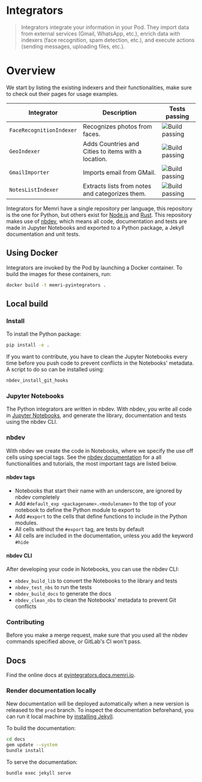 # Integrators
> Integrators integrate your information in your Pod. They import data from external services (Gmail, WhatsApp, etc.), enrich data with indexers (face recognition, spam detection, etc.), and execute actions (sending messages, uploading files, etc.).


# Overview
We start by listing the existing indexers and their functionalities, make sure to check out their pages for usage examples.





| Integrator | Description | Tests passing |
|------------|-------------|---------------|
|`FaceRecognitionIndexer`|Recognizes photos from faces.| ![Build passing](https://gitlab.memri.io/memri/pyintegrators/-/raw/prod/assets/build-passing.svg "Build passing")|
|`GeoIndexer`|Adds Countries and Cities to items with a location.| ![Build passing](https://gitlab.memri.io/memri/pyintegrators/-/raw/prod/assets/build-passing.svg "Build passing")|
|`GmailImporter`|Imports email from GMail.| ![Build passing](https://gitlab.memri.io/memri/pyintegrators/-/raw/prod/assets/build-passing.svg "Build passing")|
|`NotesListIndexer`|Extracts lists from notes and categorizes them.| ![Build passing](https://gitlab.memri.io/memri/pyintegrators/-/raw/prod/assets/build-passing.svg "Build passing")|




Integrators for Memri have a single repository per language, this repository is the one for Python, but others exist for [Node.js](https://gitlab.memri.io/memri/nodeintegrators) and [Rust](https://gitlab.memri.io/memri/rustintegrators). This repository makes use of [nbdev](https://github.com/fastai/nbdev), which means all code, documentation and tests are made in Jupyter Notebooks and exported to a Python package, a Jekyll documentation and unit tests.

## Using Docker 
Integrators are invoked by the Pod by launching a Docker container. To build the images for these containers, run:
```bash
docker build -t memri-pyintegrators .
```

## Local build
### Install
To install the Python package:
```bash
pip install -e . 
```

If you want to contribute, you have to clean the Jupyter Notebooks every time before you push code to prevent conflicts 
in the Notebooks' metadata. A script to do so can be installed using:
```bash
nbdev_install_git_hooks
```

### Jupyter Notebooks
The Python integrators are written in nbdev. With nbdev, you write all code in 
[Jupyter Notebooks](https://jupyter.readthedocs.io/en/latest/install/notebook-classic.html), and generate the library, documentation and tests using the nbdev CLI. 

### nbdev
With nbdev we create the code in Notebooks, where we specify the use off cells using special tags. See the [nbdev documentation](https://nbdev.fast.ai/) for a all functionalities and tutorials, the most important tags are listed below.

#### nbdev tags
- Notebooks that start their name with an underscore, are ignored by nbdev completely
- Add `#default_exp <packagename>.<modulename>` to the top of your notebook to define the Python module to export to
- Add `#export` to the cells that define functions to include in the Python modules.
- All cells without the `#export` tag, are tests by default
- All cells are included in the documentation, unless you add the keyword `#hide`

#### nbdev CLI 
After developing your code in Notebooks, you can use the nbdev CLI:
- `nbdev_build_lib` to convert the Notebooks to the library and tests 
- `nbdev_test_nbs` to run the tests
- `nbdev_build_docs` to generate the docs
- `nbdev_clean_nbs` to clean the Notebooks' metadata to prevent Git conflicts

### Contributing
Before you make a merge request, make sure that you used all the nbdev commands specified above, or GitLab's CI won't pass.

## Docs
Find the online docs at [pyintegrators.docs.memri.io](https://pyintegrators.docs.memri.io/).

### Render documentation locally
New documentation will be deployed automatically when a new version is released to the `prod`  branch. To inspect the documentation beforehand, you can run it local machine by [installing Jekyll](https://jekyllrb.com/docs/installation/).

To build the documentation:
```bash
cd docs
gem update --system 
bundle install
```

To serve the documentation:
```bash
bundle exec jekyll serve
```
